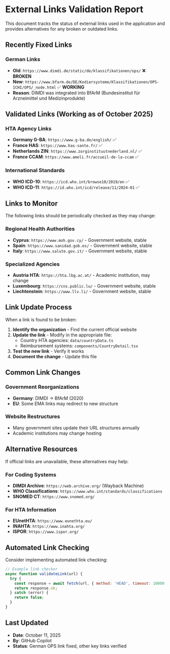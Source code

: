 # External Links Validation Report

This document tracks the status of external links used in the application and provides alternatives for any broken or outdated links.

## Recently Fixed Links

### German Links
- **Old**: `https://www.dimdi.de/static/de/klassifikationen/ops/` ❌ **BROKEN**
- **New**: `https://www.bfarm.de/DE/Kodiersysteme/Klassifikationen/OPS-ICHI/OPS/_node.html` ✅ **WORKING**
- **Reason**: DIMDI was integrated into BfArM (Bundesinstitut für Arzneimittel und Medizinprodukte)

## Validated Links (Working as of October 2025)

### HTA Agency Links
- **Germany G-BA**: `https://www.g-ba.de/english/` ✅
- **France HAS**: `https://www.has-sante.fr/` ✅
- **Netherlands ZIN**: `https://www.zorginstituutnederland.nl/` ✅
- **France CCAM**: `https://www.ameli.fr/accueil-de-la-ccam` ✅

### International Standards
- **WHO ICD-10**: `https://icd.who.int/browse10/2019/en` ✅
- **WHO ICD-11**: `https://id.who.int/icd/release/11/2024-01` ✅

## Links to Monitor

The following links should be periodically checked as they may change:

### Regional Health Authorities
- **Cyprus**: `https://www.moh.gov.cy/` - Government website, stable
- **Spain**: `https://www.sanidad.gob.es/` - Government website, stable  
- **Italy**: `https://www.salute.gov.it/` - Government website, stable

### Specialized Agencies
- **Austria HTA**: `https://hta.lbg.ac.at/` - Academic institution, may change
- **Luxembourg**: `https://cns.public.lu/` - Government website, stable
- **Liechtenstein**: `https://www.llv.li/` - Government website, stable

## Link Update Process

When a link is found to be broken:

1. **Identify the organization** - Find the current official website
2. **Update the link** - Modify in the appropriate file:
   - Country HTA agencies: `data/countryData.ts`
   - Reimbursement systems: `components/CountryDetail.tsx`
3. **Test the new link** - Verify it works
4. **Document the change** - Update this file

## Common Link Changes

### Government Reorganizations
- **Germany**: DIMDI → BfArM (2020)
- **EU**: Some EMA links may redirect to new structure

### Website Restructures
- Many government sites update their URL structures annually
- Academic institutions may change hosting

## Alternative Resources

If official links are unavailable, these alternatives may help:

### For Coding Systems
- **DIMDI Archive**: `https://web.archive.org/` (Wayback Machine)
- **WHO Classifications**: `https://www.who.int/standards/classifications`
- **SNOMED CT**: `https://www.snomed.org/`

### For HTA Information
- **EUnetHTA**: `https://www.eunethta.eu/`
- **INAHTA**: `https://www.inahta.org/`
- **ISPOR**: `https://www.ispor.org/`

## Automated Link Checking

Consider implementing automated link checking:

```javascript
// Example link checker
async function validateLink(url) {
  try {
    const response = await fetch(url, { method: 'HEAD', timeout: 10000 });
    return response.ok;
  } catch (error) {
    return false;
  }
}
```

## Last Updated
- **Date**: October 11, 2025
- **By**: GitHub Copilot
- **Status**: German OPS link fixed, other key links verified